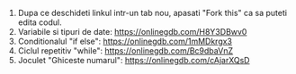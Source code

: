 1. Dupa ce deschideti linkul intr-un tab nou, apasati "Fork this" ca sa puteti edita codul. 
2. Variabile si tipuri de date: https://onlinegdb.com/H8Y3DBwv0
3. Conditionalul "if else": https://onlinegdb.com/1mMDkrgx3
4. Ciclul repetitiv "while": https://onlinegdb.com/Bc9dbaVnZ
5. Joculet "Ghiceste numarul": https://onlinegdb.com/cAjarXQsD
